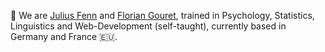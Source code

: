 👋 We are [Julius Fenn](https://github.com/FennStatistics) and [Florian Gouret](https://github.com/Aodarium), trained in Psychology, Statistics, Linguistics and Web-Development (self-taught), currently based in Germany and France 🇪🇺.

<!--
**Camel-app/Camel-app** is a ✨ _special_ ✨ repository because its `README.md` (this file) appears on your GitHub profile.

Here are some ideas to get you started:

- 🔭 I’m currently working on ...
- 🌱 I’m currently learning ...
- 👯 I’m looking to collaborate on ...
- 🤔 I’m looking for help with ...
- 💬 Ask me about ...
- 📫 How to reach me: ...
- 😄 Pronouns: ...
- ⚡ Fun fact: ...


I'm a Cognitive Scientist and Research Software Engineer currently based in Germany. 🇪🇺

    🔭 I build tools that make better science easier
    ⚙️ I use a lot of: .js/.ts, .py, .r, .html, scss, .sql, .json
    🎓 I'm a graduate student at the University of Mannheim
    💬 Ask me about in-browser research, open science, stats and data science
    🌱 I’m currently learning .rs and trying yoga
    😄 Pronouns: he, him, his

-->
